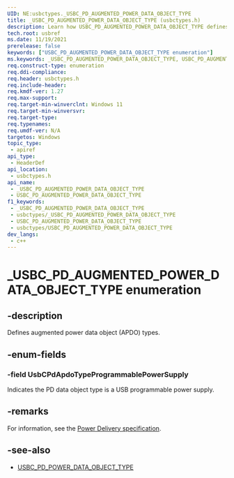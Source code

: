 ```yaml
---
UID: NE:usbctypes._USBC_PD_AUGMENTED_POWER_DATA_OBJECT_TYPE
title: _USBC_PD_AUGMENTED_POWER_DATA_OBJECT_TYPE (usbctypes.h)
description: Learn how USBC_PD_AUGMENTED_POWER_DATA_OBJECT_TYPE defines augmented power data object (APDO) types.
tech.root: usbref
ms.date: 11/19/2021
prerelease: false
keywords: ["USBC_PD_AUGMENTED_POWER_DATA_OBJECT_TYPE enumeration"]
ms.keywords: _USBC_PD_AUGMENTED_POWER_DATA_OBJECT_TYPE, USBC_PD_AUGMENTED_POWER_DATA_OBJECT_TYPE
req.construct-type: enumeration
req.ddi-compliance: 
req.header: usbctypes.h
req.include-header: 
req.kmdf-ver: 1.27
req.max-support: 
req.target-min-winverclnt: Windows 11
req.target-min-winversvr: 
req.target-type: 
req.typenames: 
req.umdf-ver: N/A
targetos: Windows
topic_type:
 - apiref
api_type:
 - HeaderDef
api_location:
 - usbctypes.h
api_name:
 - _USBC_PD_AUGMENTED_POWER_DATA_OBJECT_TYPE
 - USBC_PD_AUGMENTED_POWER_DATA_OBJECT_TYPE
f1_keywords:
 - _USBC_PD_AUGMENTED_POWER_DATA_OBJECT_TYPE
 - usbctypes/_USBC_PD_AUGMENTED_POWER_DATA_OBJECT_TYPE
 - USBC_PD_AUGMENTED_POWER_DATA_OBJECT_TYPE
 - usbctypes/USBC_PD_AUGMENTED_POWER_DATA_OBJECT_TYPE
dev_langs:
 - c++
---
```


# _USBC_PD_AUGMENTED_POWER_DATA_OBJECT_TYPE enumeration

## -description

Defines augmented power data object (APDO) types.

## -enum-fields

### -field UsbCPdApdoTypeProgrammablePowerSupply

Indicates the PD data object type is a USB programmable power supply.

## -remarks

For information, see the [Power Delivery specification](https://www.usb.org/documents?search=&tid_2%5B0%5D=40&items_per_page=50).

## -see-also

- [USBC_PD_POWER_DATA_OBJECT_TYPE](ne-usbctypes-_usbc_pd_power_data_object_type.md)
